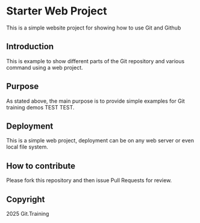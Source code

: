 # Starter Web Project

This is a simple website project for showing how to use Git and Github

## Introduction

This is example to show different parts of the Git repository and various command using a web project.

## Purpose

As stated above, the main purpose is to provide simple examples for Git training demos TEST TEST.

## Deployment

This is a simple web project, deployment can be on any web server or even local file system. 

## How to contribute

Please fork this repository and then issue Pull Requests for review.
## Copyright

2025 Git.Training